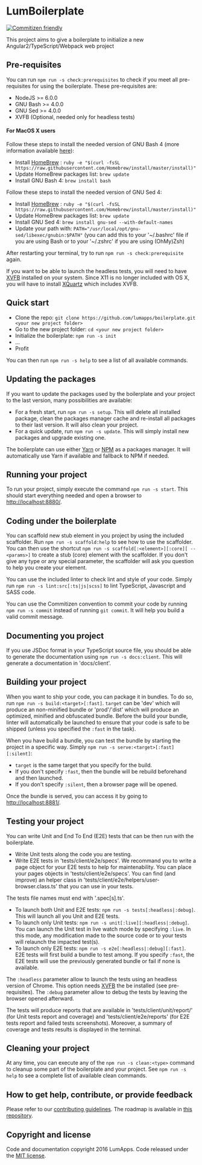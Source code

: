 # LumBoilerplate

[![Commitizen friendly](https://img.shields.io/badge/commitizen-friendly-brightgreen.svg?style=flat-square)](http://commitizen.github.io/cz-cli/)

This project aims to give a boilerplate to initialize a new Angular2/TypeScript/Webpack web project

## Pre-requisites

You can run `npm run -s check:prerequisites` to check if you meet all pre-requisites for using the boilerplate.
These pre-requisites are:

- NodeJS >= 6.0.0
- GNU Bash >= 4.0.0
- GNU Sed >= 4.0.0
- XVFB (Optional, needed only for headless tests)

#### For MacOS X users

Follow these steps to install the needed version of GNU Bash 4 (more information available [here](http://clubmate.fi/upgrade-to-bash-4-in-mac-os-x/)):

- Install [HomeBrew](http://brew.sh/) : `ruby -e "$(curl -fsSL https://raw.githubusercontent.com/Homebrew/install/master/install)"`
- Update HomeBrew packages list: `brew update`
- Install GNU Bash 4: `brew install bash`

Follow these steps to install the needed version of GNU Sed 4:

- Install [HomeBrew](http://brew.sh/) : `ruby -e "$(curl -fsSL https://raw.githubusercontent.com/Homebrew/install/master/install)"`
- Update HomeBrew packages list: `brew update`
- Install GNU Sed 4: `brew install gnu-sed --with-default-names`
- Update your path with: `PATH="/usr/local/opt/gnu-sed/libexec/gnubin:$PATH"` (you can add this to your '~/.bashrc' file if you are using Bash or to your '~/.zshrc' if you are using (OhMy)Zsh)

After restarting your terminal, try to run `npm run -s check:prerequisite` again.

If you want to be able to launch the headless tests, you will need to have [XVFB](https://en.wikipedia.org/wiki/Xvfb) installed on your system. Since X11 is no longer included with OS X, you will have to install [XQuartz](https://www.xquartz.org/) which includes XVFB.

## Quick start

- Clone the repo: `git clone https://github.com/lumapps/boilerplate.git <your new project folder>`
- Go to the new project folder: `cd <your new project folder>`
- Initialize the boilerplate: `npm run -s init`
- ...
- Profit

You can then run `npm run -s help` to see a list of all available commands.

## Updating the packages

If you want to update the packages used by the boilerplate and your project to the last version, many possibilities are available:

- For a fresh start, run `npm run -s setup`.
This will delete all installed package, clean the packages manager cache and re-install all packages to their last version.
It will also clean your project.
- For a quick update, run `npm run -s update`.
This will simply install new packages and upgrade existing one.

The boilerplate can use either [Yarn](https://yarnpkg.com/) or [NPM](https://www.npmjs.com/) as a packages manager. It will automatically use Yarn if available and fallback to NPM if needed.

## Running your project

To run your project, simply execute the command `npm run -s start`.
This should start everything needed and open a browser to [http://localhost:8880/](http://localhost:8880/).

## Coding under the boilerplate

You can scaffold new stub element in you project by using the included scaffolder. Run `npm run -s scaffold:help` to see how to use the scaffolder.
You can then use the shortcut `npm run -s scaffold[:<element>][:core][ -- <params>]` to create a stub (core) element with the scaffolder. If you don't give any type or any special parameter, the scaffolder will ask you question to help you create your element.

You can use the included linter to check lint and style of your code. Simply run `npm run -s lint:src[:ts|js|scss]` to lint TypeScript, Javascript and SASS code.

You can use the Commitizen convention to commit your code by running `npm run -s commit` instead of running `git commit`. It will help you build a valid commit message.

## Documenting you project

If you use JSDoc format in your TypeScript source file, you should be able to generate the documentation using `npm run -s docs:client`. This will generate a documentation in 'docs/client'.

## Building your project

When you want to ship your code, you can package it in bundles. To do so, run `npm run -s build:<target>[:fast]`.
`target` can be 'dev' which will produce an non-minified bundle or 'prod'/'dist' which will produce an optimized, minified and obfuscated bundle.
Before the build your bundle, linter will automatically be launched to ensure that your code is safe to be shipped (unless you specified the `:fast` in the task).

When you have build a bundle, you can test the bundle by starting the project in a specific way. Simply `npm run -s serve:<target>[:fast][:silent]`:

- `target` is the same target that you specify for the build.
- If you don't specify `:fast`, then the bundle will be rebuild beforehand and then launched.
- If you don't specify `:silent`, then a browser page will be opened.

Once the bundle is served, you can access it by going to [http://localhost:8881/](http://localhost:8881/).

## Testing your project

You can write Unit and End To End (E2E) tests that can be then run with the boilerplate.

- Write Unit tests along the code you are testing.
- Write E2E tests in 'tests/client/e2e/specs'.
We recommand you to write a page object for your E2E tests to help for maintenability. You can place your pages objects in 'tests/client/e2e/specs'.
You can find (and improve) an helper class in 'tests/client/e2e/helpers/user-browser.class.ts' that you can use in your tests.

The tests file names must end with '.spec[s].ts'.


- To launch both Unit and E2E tests: `npm run -s tests[:headless|:debug]`. This will launch all you Unit and E2E tests.
- To launch only Unit tests: `npm run -s unit[:live][:headless|:debug]`.
You can launch the Unit test in live watch mode by specifying `:live`. In this mode, any modification made to the source code or to your tests will relaunch the impacted test(s).
- To launch only E2E tests: `npm run -s e2e[:headless|:debug][:fast]`.
E2E tests will first build a bundle to test among. If you specify `:fast`, the E2E tests will use the previously generated bundle or fail if none is available.

The `:headless` parameter allow to launch the tests using an headless version of Chrome. This option needs [XVFB](https://en.wikipedia.org/wiki/Xvfb) the be installed (see pre-requisites).
The `:debug` parameter allow to debug the tests by leaving the browser opened afterward.

The tests will produce reports that are available in 'tests/client/unit/report/' (for Unit tests report and coverage) and 'tests/client/e2e/reports' (for E2E tests report and failed tests screenshots).
Moreover, a summary of coverage and tests results is displayed in the terminal.

## Cleaning your project

At any time, you can execute any of the `npm run -s clean:<type>` command to cleanup some part of the boilerplate and your project.
See `npm run -s help` to see a complete list of available clean commands.

## How to get help, contribute, or provide feedback

Please refer to our [contributing guidelines](CONTRIBUTING.md).
The roadmap is available in [this repository](ROADMAP.md).

## Copyright and license

Code and documentation copyright 2016 LumApps. Code released under the [MIT license](LICENSE.md).
